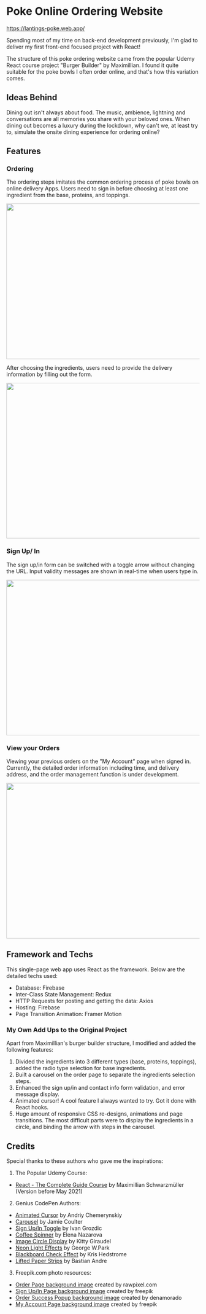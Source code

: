 # Poke Online Ordering Website

https://lantings-poke.web.app/

Spending most of my time on back-end development previously, I'm glad to deliver my first front-end focused project with React!

The structure of this poke ordering website came from the popular Udemy React course project "Burger Builder" by Maximillian. I found it quite suitable for the poke bowls I often order online, and that's how this variation comes.

## Ideas Behind
Dining out isn't always about food. The music, ambience, lightning and conversations are all memories you share with your beloved ones. When dining out becomes a luxury during the lockdown, why can't we, at least try to, simulate the onsite dining experience for ordering online? 

## Features
### Ordering
The ordering steps imitates the common ordering process of poke bowls on online delivery  Apps. Users need to sign in before choosing at least one ingredient from the base, proteins, and toppings.

<p align="center"><img src="https://github.com/Fortissimo18/PokeBuilder/blob/main/demo/Order.gif" width="720" height="405" /></p>

After choosing the ingredients, users need to provide the delivery information by filling out the form.

<p align="center"><img src="https://github.com/Fortissimo18/PokeBuilder/blob/main/demo/ContactInfo.gif" width="720" height="405" /></p>

### Sign Up/ In

The sign up/in form can be switched with a toggle arrow without changing the URL. Input validity messages are shown in real-time when users type in.

<p align="center"><img src="https://github.com/Fortissimo18/PokeBuilder/blob/main/demo/SignUp.gif" width="720" height="405" /></p>

### View your Orders
Viewing your previous orders on the "My Account" page when signed in. Currently, the detailed order information including time, and delivery address, and the order management function is under development.

<p align="center"><img src="https://github.com/Fortissimo18/PokeBuilder/blob/main/demo/MyAccount.gif" width="720" height="405" /></p>


## Framework and Techs
This single-page web app uses React as the framework. Below are the detailed techs used: 
- Database: Firebase
- Inter-Class State Management: Redux
- HTTP Requests for posting and getting the data: Axios
- Hosting: Firebase
- Page Transition Animation: Framer Motion
### My Own Add Ups to the Original Project 
Apart from Maximillian's burger builder structure, I modified and added the following features:
1. Divided the ingredients into 3 different types (base, proteins, toppings), added the radio type selection for base ingredients.
2. Built a carousel on the order page to separate the ingredients selection steps.
3. Enhanced the sign up/in and contact info form validation, and error message display.
4. Animated cursor! A cool feature I always wanted to try. Got it done with React hooks.
5. Huge amount of responsive CSS re-designs, animations and page transitions. The most difficult parts were to display the ingredients in a circle, and binding the arrow with steps in the carousel. 

## Credits
Special thanks to these authors who gave me the inspirations:
1. The Popular Udemy Course:
- [React - The Complete Guide Course](https://www.udemy.com/course/react-the-complete-guide-incl-redux/) by Maximillian Schwarzmüller (Version before May 2021)

2. Genius CodePen Authors:
- [Animated Cursor](https://codepen.io/andrewchmr-the-vuer/pen/GRZjbbB) by Andriy Chemerynskiy
- [Carousel](https://codepen.io/jcoulterdesign/details/zdwajv) by Jamie Coulter
- [Sign Up/In Toggle](https://codepen.io/ig_design/pen/KKVQpVP) by Ivan Grozdic
- [Coffee Spinner](https://codepen.io/nazarelen/pen/zKwGdQ) by Elena Nazarova
- [Image Circle Display](https://codepen.io/KittyGiraudel/pen/vEJXGm) by Kitty Giraudel
- [Neon Light Effects](https://codepen.io/GeorgePark/details/MrjbEr) by George W.Park
- [Blackboard Check Effect](https://codepen.io/kristofferh/pen/MyOKMo) by Kris Hedstrome
- [Lifted Paper Strips](https://codepen.io/BastianAndre/pen/eBBvVz) by Bastian Andre
3. Freepik.com photo resources:
- [Order Page background image](https://www.freepik.com/photos/background) created by rawpixel.com
- [Sign Up/In Page background image](https://www.freepik.com/photos/food) created by freepik
- [Order Success Popup background image](https://www.freepik.com/photos/banner)  created by denamorado
- [My Account Page background image](https://www.freepik.com/photos/food) created by freepik
